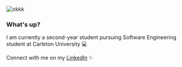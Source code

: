 ![okkk](https://user-images.githubusercontent.com/62575445/112886619-27b0d700-90a0-11eb-8167-2232ba0189f9.PNG)


### What's up?

I am currently a second-year student pursuing Software Engineering student at Carleton University 💻

Connect with me on my [LinkedIn](https://www.linkedin.com/in/dorothy-tran-124a381b7/) ✨
